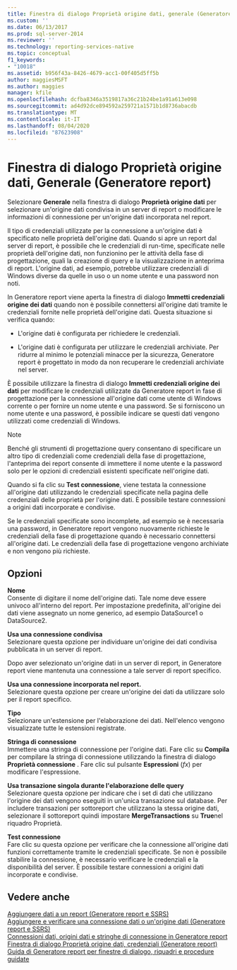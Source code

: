 ```yaml
---
title: Finestra di dialogo Proprietà origine dati, generale (Generatore report) | Microsoft Docs
ms.custom: ''
ms.date: 06/13/2017
ms.prod: sql-server-2014
ms.reviewer: ''
ms.technology: reporting-services-native
ms.topic: conceptual
f1_keywords:
- "10018"
ms.assetid: b956f43a-8426-4679-acc1-00f405d5ff5b
author: maggiesMSFT
ms.author: maggies
manager: kfile
ms.openlocfilehash: dcfba8346a3519817a36c21b24be1a91a613e098
ms.sourcegitcommit: ad4d92dce894592a259721a1571b1d8736abacdb
ms.translationtype: MT
ms.contentlocale: it-IT
ms.lasthandoff: 08/04/2020
ms.locfileid: "87623908"
---
```

# <a name="data-source-properties-dialog-box-general-report-builder"></a>Finestra di dialogo Proprietà origine dati, Generale (Generatore report)
  Selezionare **Generale** nella finestra di dialogo **Proprietà origine dati** per selezionare un'origine dati condivisa in un server di report o modificare le informazioni di connessione per un'origine dati incorporata nel report.  
  
 Il tipo di credenziali utilizzate per la connessione a un'origine dati è specificato nelle proprietà dell'origine dati. Quando si apre un report dal server di report, è possibile che le credenziali di run-time, specificate nelle proprietà dell'origine dati, non funzionino per le attività della fase di progettazione, quali la creazione di query e la visualizzazione in anteprima di report. L'origine dati, ad esempio, potrebbe utilizzare credenziali di Windows diverse da quelle in uso o un nome utente e una password non noti.  
  
 In Generatore report viene aperta la finestra di dialogo **Immetti credenziali origine dei dati** quando non è possibile connettersi all'origine dati tramite le credenziali fornite nelle proprietà dell'origine dati. Questa situazione si verifica quando:  
  
-   L'origine dati è configurata per richiedere le credenziali.  
  
-   L'origine dati è configurata per utilizzare le credenziali archiviate.  Per ridurre al minimo le potenziali minacce per la sicurezza, Generatore report è progettato in modo da non recuperare le credenziali archiviate nel server.  
  
 È possibile utilizzare la finestra di dialogo **Immetti credenziali origine dei dati** per modificare le credenziali utilizzate da Generatore report in fase di progettazione per la connessione all'origine dati come utente di Windows corrente o per fornire un nome utente e una password. Se si forniscono un nome utente e una password, è possibile indicare se questi dati vengono utilizzati come credenziali di Windows.  
  
> [!NOTE]  
>  Benché gli strumenti di progettazione query consentano di specificare un altro tipo di credenziali come credenziali della fase di progettazione, l'anteprima dei report consente di immettere il nome utente e la password solo per le opzioni di credenziali esistenti specificate nell'origine dati.  
  
 Quando si fa clic su **Test connessione**, viene testata la connessione all'origine dati utilizzando le credenziali specificate nella pagina delle credenziali delle proprietà per l'origine dati. È possibile testare connessioni a origini dati incorporate e condivise.  
  
 Se le credenziali specificate sono incomplete, ad esempio se è necessaria una password, in Generatore report vengono nuovamente richieste le credenziali della fase di progettazione quando è necessario connettersi all'origine dati. Le credenziali della fase di progettazione vengono archiviate e non vengono più richieste.  
  
## <a name="options"></a>Opzioni  
 **Nome**  
 Consente di digitare il nome dell'origine dati. Tale nome deve essere univoco all'interno del report. Per impostazione predefinita, all'origine dei dati viene assegnato un nome generico, ad esempio DataSource1 o DataSource2.  
  
 **Usa una connessione condivisa**  
 Selezionare questa opzione per individuare un'origine dei dati condivisa pubblicata in un server di report.  
  
 Dopo aver selezionato un'origine dati in un server di report, in Generatore report viene mantenuta una connessione a tale server di report specifico.  
  
 **Usa una connessione incorporata nel report.**  
 Selezionare questa opzione per creare un'origine dei dati da utilizzare solo per il report specifico.  
  
 **Tipo**  
 Selezionare un'estensione per l'elaborazione dei dati. Nell'elenco vengono visualizzate tutte le estensioni registrate.  
  
 **Stringa di connessione**  
 Immettere una stringa di connessione per l'origine dati. Fare clic su **Compila** per compilare la stringa di connessione utilizzando la finestra di dialogo **Proprietà connessione** . Fare clic sul pulsante **Espressioni** (*fx*) per modificare l'espressione.  
  
 **Usa transazione singola durante l'elaborazione delle query**  
 Selezionare questa opzione per indicare che i set di dati che utilizzano l'origine dei dati vengono eseguiti in un'unica transazione sul database. Per includere transazioni per sottoreport che utilizzano la stessa origine dati, selezionare il sottoreport quindi impostare **MergeTransactions** su **True**nel riquadro Proprietà.  
  
 **Test connessione**  
 Fare clic su questa opzione per verificare che la connessione all'origine dati funzioni correttamente tramite le credenziali specificate. Se non è possibile stabilire la connessione, è necessario verificare le credenziali e la disponibilità del server. È possibile testare connessioni a origini dati incorporate e condivise.  
  
## <a name="see-also"></a>Vedere anche  
 [Aggiungere dati a un report &#40;Generatore report e SSRS&#41;](report-data/report-datasets-ssrs.md)   
 [Aggiungere e verificare una connessione dati o un'origine dati &#40;Generatore report e SSRS&#41;](report-data/add-and-verify-a-data-connection-report-builder-and-ssrs.md)   
 [Connessioni dati, origini dati e stringhe di connessione in Generatore report](../../2014/reporting-services/data-connections-data-sources-and-connection-strings-in-report-builder.md)   
 [Finestra di dialogo Proprietà origine dati, credenziali &#40;Generatore report&#41;](../../2014/reporting-services/data-source-properties-dialog-box-credentials-report-builder.md)   
 [Guida di Generatore report per finestre di dialogo, riquadri e procedure guidate](../../2014/reporting-services/report-builder-help-for-dialog-boxes-panes-and-wizards.md)  
  
  
